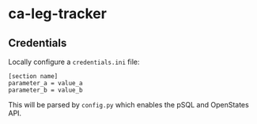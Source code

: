 # ca-leg-tracker
## Credentials
Locally configure a `credentials.ini` file:
```
[section name]
parameter_a = value_a
parameter_b = value_b
```

This will be parsed by `config.py` which enables the pSQL and OpenStates API.  
